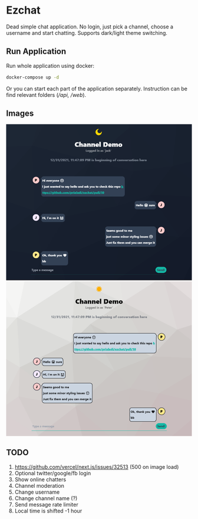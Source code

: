 # Ezchat

Dead simple chat application. No login, just pick a channel, choose a username and start chatting. Supports dark/light theme switching.

## Run Application 

Run whole application using docker:

```bash
docker-compose up -d
```

Or you can start each part of the application separately. Instruction can be find relevant folders (*/api, /web*).

## Images 

![Dark](docs/presImageDark.png)
![Light](docs/presImageLight.png)

## TODO

1) https://github.com/vercel/next.js/issues/32513 (500 on image load)
2) Optional twitter/google/fb login
3) Show online chatters
4) Channel moderation
5) Change username
6) Change channel name (?)
7) Send message rate limiter
8) Local time is shifted -1 hour
